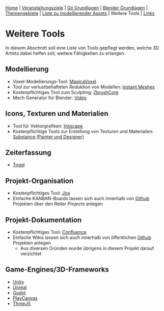 [Home](../README.md)
| [Veranstaltungsziele](./veranstaltungsziele.md)
| [Git Grundlagen](./git_grundlagen.md)
| [Blender Grundlagen](./blender_grundlagen.md)
| [Themengebiete](./themengebiete.md)
| [Liste zu modellierender Assets](./asset_liste.md)
| Weitere Tools
| [Links](./links.md)

# Weitere Tools

In diesem Abschnitt soll eine Liste von Tools gepflegt werden, welche 3D Artists dabei helfen soll, weitere Fähigkeiten zu erlangen.

## Modellierung
- Voxel-Modellierungs-Tool: [MagicaVoxel](https://www.voxedit.io/?gclid=CjwKCAjwlovtBRBrEiwAG3XJ-xCjELkZ0AZqdccN5bo3RmNY8VDUpaLM8oh5oNRcVTH-T5AU9WhfFBoCSDUQAvD_BwE)
- Tool zur verlustbehafteten Reduktion von Modellen: [Instant Meshes](https://github.com/wjakob/instant-meshes)
- Kostenpflichtiges Tool zum Sculpting: [ZbrushCore](https://store.pixologic.com/de/zbrushcore-2018/)
- Mech Generator für Blender: [Video](https://www.youtube.com/watch?v=gjehYrqT4as)

## Icons, Texturen und Materialien
- Tool für Vektorgrafiken: [Inkscape](https://inkscape.org/de/)
- Kostenpflichtige Tools zur Erstellung von Texturen und Materialien: [Substance (Painter  und Designer)](https://www.substance3d.com/)

## Zeiterfassung
- [Toggl](https://toggl.com/)

## Projekt-Organisation
- Kostenpflichtiges Tool: [Jira](https://www.atlassian.com/de/software/jira)
- Einfache KANBAN-Boards lassen sich auch innerhalb von [Github](https://github.com/) Projekten über den Reiter <i>Projects</i> anlegen

## Projekt-Dokumentation
- Kostenpflichtiges Tool: [Confluence](https://www.atlassian.com/de/software/confluence)
- Einfache Wikis lassen sich auch innerhalb von öffentlichen [Github](https://github.com/) Projekten anlegen
    - Aus diversen Gründen wurde übrigens in diesem Projekt darauf verzichtet

## Game-Engines/3D-Frameworks
- [Unity](https://unity.com/de)
- [Unreal](https://www.unrealengine.com/en-US/what-is-unreal-engine-4)
- [Godot](https://godotengine.org/)
- [PlayCanvas](https://playcanvas.com/)
- [ThreeJS](https://threejs.org/)
